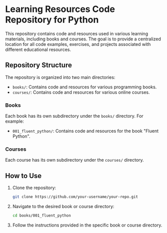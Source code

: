 # Learning Resources Code Repository for Python

This repository contains code and resources used in various learning materials, including books and courses. The goal is to provide a centralized location for all code examples, exercises, and projects associated with different educational resources.

## Repository Structure

The repository is organized into two main directories:

- `books/`: Contains code and resources for various programming books.
- `courses/`: Contains code and resources for various online courses.

### Books

Each book has its own subdirectory under the `books/` directory. For example:

- `001_fluent_python/`: Contains code and resources for the book "Fluent Python".

### Courses

Each course has its own subdirectory under the `courses/` directory.

## How to Use

1. Clone the repository:
    ```sh
    git clone https://github.com/your-username/your-repo.git
    ```

2. Navigate to the desired book or course directory:
    ```sh
    cd books/001_fluent_python
    ```

3. Follow the instructions provided in the specific book or course directory.